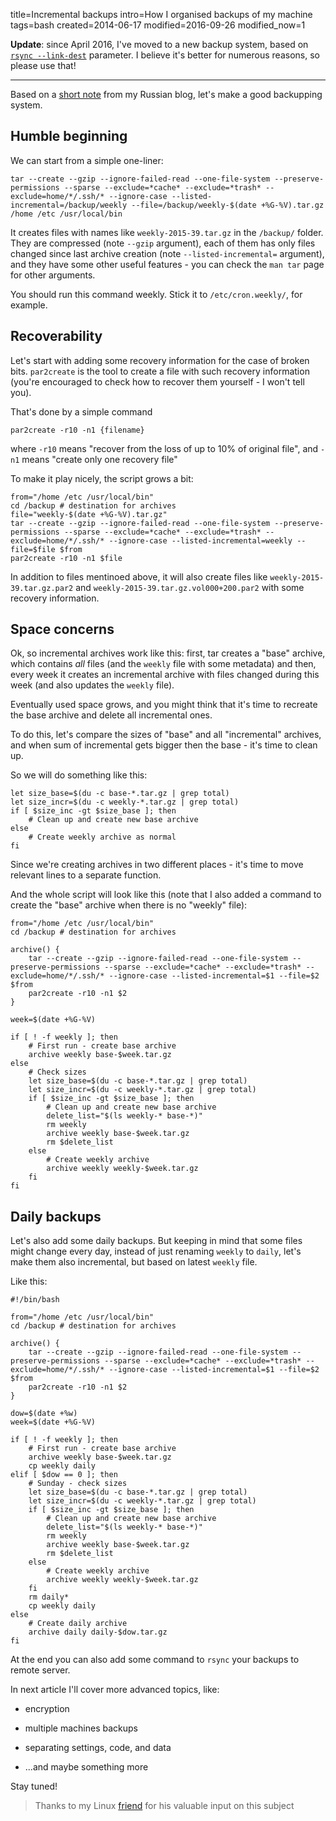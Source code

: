 title=Incremental backups
intro=How I organised backups of my machine
tags=bash
created=2014-06-17
modified=2016-09-26
modified_now=1


**Update**: since April 2016, I've moved to a new backup system,
based on [`rsync --link-dest`][new] parameter.
I believe it's better for numerous reasons,
so please use that!

* * *

Based on a [short note][] from my Russian blog, let's make a good backupping system.

[new]: rsync-backups.html
[short note]: /ru/incremental-backup-с-помощью-tar.html

Humble beginning
----------------

We can start from a simple one-liner:

	tar --create --gzip --ignore-failed-read --one-file-system --preserve-permissions --sparse --exclude=*cache* --exclude=*trash* --exclude=home/*/.ssh/‌* --ignore-case --listed-incremental=/backup/weekly --file=/backup/weekly-$(date +%G-%V).tar.gz /home /etc /usr/local/bin

It creates files with names like `weekly-2015-39.tar.gz` in the `/backup/` folder.
They are compressed (note `--gzip` argument),
each of them has only files changed since last archive creation (note `--listed-incremental=` argument),
and they have some other useful features - you can check the `man tar` page for other arguments.

You should run this command weekly.
Stick it to `/etc/cron.weekly/`, for example.

Recoverability
--------------

Let's start with adding some recovery information for the case of broken bits.
`par2create` is the tool to create a file with such recovery information
(you're encouraged to check how to recover them yourself - I won't tell you).

That's done by a simple command

	par2create -r10 -n1 {filename}

where `-r10` means "recover from the loss of up to 10% of original file",
and `-n1` means "create only one recovery file"

To make it play nicely, the script grows a bit:

	from="/home /etc /usr/local/bin"
	cd /backup # destination for archives
	file="weekly-$(date +%G-%V).tar.gz"
	tar --create --gzip --ignore-failed-read --one-file-system --preserve-permissions --sparse --exclude=*cache* --exclude=*trash* --exclude=home/*/.ssh/‌* --ignore-case --listed-incremental=weekly --file=$file $from
	par2create -r10 -n1 $file

In addition to files mentinoed above, it will also create files like `weekly-2015-39.tar.gz.par2` and `weekly-2015-39.tar.gz.vol000+200.par2` with some recovery information.

Space concerns
--------------

Ok, so incremental archives work like this:
first, tar creates a "base" archive, which contains *all* files
(and the `weekly` file with some metadata)
and then, every week it creates an incremental archive with files changed during this week
(and also updates the `weekly` file).

Eventually used space grows, and you might think that it's time to recreate the base archive and delete all incremental ones.

To do this, let's compare the sizes of "base" and all "incremental" archives,
and when sum of incremental gets bigger then the base - it's time to clean up.

So we will do something like this:

	let size_base=$(du -c base-*.tar.gz | grep total)
	let size_incr=$(du -c weekly-*.tar.gz | grep total)
	if [ $size_inc -gt $size_base ]; then
		# Clean up and create new base archive
	else
		# Create weekly archive as normal
	fi

Since we're creating archives in two different places -
it's time to move relevant lines to a separate function.

And the whole script will look like this
(note that I also added a command to create the "base" archive when there is no "weekly" file):


	from="/home /etc /usr/local/bin"
	cd /backup # destination for archives

	archive() {
		tar --create --gzip --ignore-failed-read --one-file-system --preserve-permissions --sparse --exclude=*cache* --exclude=*trash* --exclude=home/*/.ssh/‌* --ignore-case --listed-incremental=$1 --file=$2 $from
		par2create -r10 -n1 $2
	}

	week=$(date +%G-%V)

	if [ ! -f weekly ]; then
		# First run - create base archive
		archive weekly base-$week.tar.gz
	else
		# Check sizes
		let size_base=$(du -c base-*.tar.gz | grep total)
		let size_incr=$(du -c weekly-*.tar.gz | grep total)
		if [ $size_inc -gt $size_base ]; then
			# Clean up and create new base archive
			delete_list="$(ls weekly-* base-*)"
			rm weekly
			archive weekly base-$week.tar.gz
			rm $delete_list
		else
			# Create weekly archive
			archive weekly weekly-$week.tar.gz
		fi
	fi


Daily backups
-------------

Let's also add some daily backups.
But keeping in mind that some files might change every day,
instead of just renaming `weekly` to `daily`,
let's make them also incremental, but based on latest `weekly` file.

Like this:

	#!/bin/bash

	from="/home /etc /usr/local/bin"
	cd /backup # destination for archives

	archive() {
		tar --create --gzip --ignore-failed-read --one-file-system --preserve-permissions --sparse --exclude=*cache* --exclude=*trash* --exclude=home/*/.ssh/‌* --ignore-case --listed-incremental=$1 --file=$2 $from
		par2create -r10 -n1 $2
	}

	dow=$(date +%w)
	week=$(date +%G-%V)

	if [ ! -f weekly ]; then
		# First run - create base archive
		archive weekly base-$week.tar.gz
		cp weekly daily
	elif [ $dow == 0 ]; then
		# Sunday - check sizes
		let size_base=$(du -c base-*.tar.gz | grep total)
		let size_incr=$(du -c weekly-*.tar.gz | grep total)
		if [ $size_inc -gt $size_base ]; then
			# Clean up and create new base archive
			delete_list="$(ls weekly-* base-*)"
			rm weekly
			archive weekly base-$week.tar.gz
			rm $delete_list
		else
			# Create weekly archive
			archive weekly weekly-$week.tar.gz
		fi
		rm daily*
		cp weekly daily
	else
		# Create daily archive
		archive daily daily-$dow.tar.gz
	fi

At the end you can also add some command to `rsync` your backups to remote server.

In next article I'll cover more advanced topics, like:

* encryption

* multiple machines backups

* separating settings, code, and data

* ...and maybe something more

Stay tuned!

> Thanks to my Linux [friend][] for his valuable input on this subject

[friend]: http://ruario.ghost.io

<script src="/microlight.js"></script>
